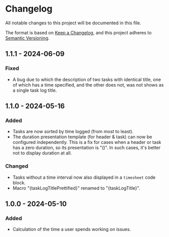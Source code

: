 # Changelog

All notable changes to this project will be documented in this file.

The format is based on [Keep a Changelog](https://keepachangelog.com/en/1.1.0/), and this project adheres to [Semantic Versioning](https://semver.org/spec/v2.0.0.html).

## 1.1.1 - 2024-06-09

### Fixed

* A bug due to which the description of two tasks with identical title, one of which has a time specified, and the other does not, was not shows as a single task log title.

## 1.1.0 - 2024-05-16

### Added

* Tasks are now sorted by time logged (from most to least).
* The duration presentation template (for header & task) can now be configured independently. This is a fix for cases when a header or task has a zero duration, so its presentation is "()". In such cases, it's better not to display duration at all.

### Changed

* Tasks without a time interval now also displayed in a `timesheet` code block.
* Macro "{taskLogTitlePrettified}" renamed to "{taskLogTitle}".

## 1.0.0 - 2024-05-10

### Added

* Calculation of the time a user spends working on issues.